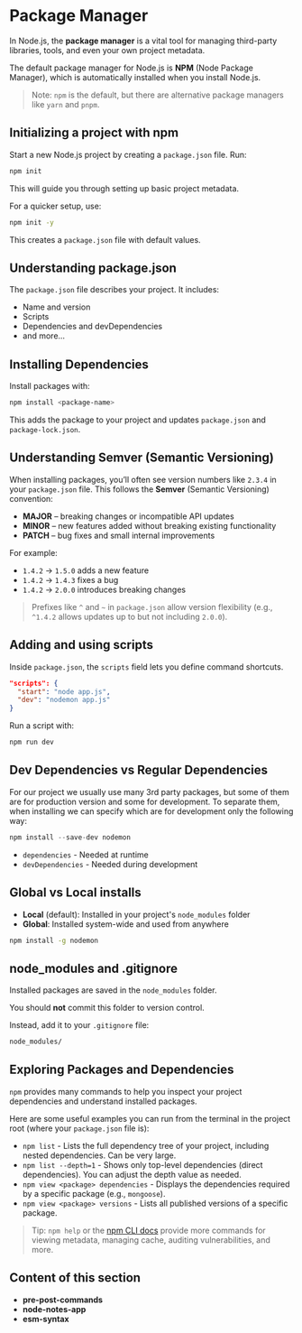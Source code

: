 # Package Manager

In Node.js, the **package manager** is a vital tool for managing third-party libraries, tools, and even your own project metadata.

The default package manager for Node.js is **NPM** (Node Package Manager), which is automatically installed when you install Node.js.

> Note: `npm` is the default, but there are alternative package managers like `yarn` and `pnpm`.

## Initializing a project with npm

Start a new Node.js project by creating a `package.json` file. Run:

```bash
npm init
```

This will guide you through setting up basic project metadata.

For a quicker setup, use:

```bash
npm init -y
```

This creates a `package.json` file with default values.

## Understanding package.json

The `package.json` file describes your project. It includes:

- Name and version
- Scripts
- Dependencies and devDependencies
- and more...

## Installing Dependencies

Install packages with:

```bash
npm install <package-name>
```

This adds the package to your project and updates `package.json` and `package-lock.json`.

## Understanding Semver (Semantic Versioning)

When installing packages, you’ll often see version numbers like `2.3.4` in your `package.json` file. This follows the **Semver** (Semantic Versioning) convention:

- **MAJOR** – breaking changes or incompatible API updates
- **MINOR** – new features added without breaking existing functionality
- **PATCH** – bug fixes and small internal improvements

For example:

- `1.4.2` → `1.5.0` adds a new feature
- `1.4.2` → `1.4.3` fixes a bug
- `1.4.2` → `2.0.0` introduces breaking changes

> Prefixes like `^` and `~` in `package.json` allow version flexibility (e.g., `^1.4.2` allows updates up to but not including `2.0.0`).

## Adding and using scripts

Inside `package.json`, the `scripts` field lets you define command shortcuts.

```json
"scripts": {
  "start": "node app.js",
  "dev": "nodemon app.js"
}
```

Run a script with:

```bash
npm run dev
```

## Dev Dependencies vs Regular Dependencies

For our project we usually use many 3rd party packages, but some of them are for production version and some for development.
To separate them, when installing we can specify which are for development only the following way:

```javascript
npm install --save-dev nodemon
```

- `dependencies` - Needed at runtime
- `devDependencies` - Needed during development

## Global vs Local installs

- **Local** (default): Installed in your project's `node_modules` folder
- **Global**: Installed system-wide and used from anywhere

```bash
npm install -g nodemon
```

## node_modules and .gitignore

Installed packages are saved in the `node_modules` folder.

You should **not** commit this folder to version control.

Instead, add it to your `.gitignore` file:

```bash
node_modules/
```

## Exploring Packages and Dependencies

`npm` provides many commands to help you inspect your project dependencies and understand installed packages.

Here are some useful examples you can run from the terminal in the project root (where your `package.json` file is):

- `npm list` - Lists the full dependency tree of your project, including nested dependencies. Can be very large.
- `npm list --depth=1` - Shows only top-level dependencies (direct dependencies). You can adjust the depth value as needed.
- `npm view <package> dependencies` - Displays the dependencies required by a specific package (e.g., `mongoose`).
- `npm view <package> versions` - Lists all published versions of a specific package.

> Tip: `npm help` or the [npm CLI docs](https://docs.npmjs.com/cli/v11) provide more commands for viewing metadata, managing cache, auditing vulnerabilities, and more.

## Content of this section

- **pre-post-commands**
- **node-notes-app**
- **esm-syntax**
